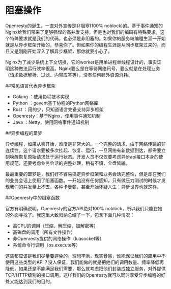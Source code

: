 # 阻塞操作

Openresty的诞生，一直对外宣传是非阻塞(100% noblock)的。基于事件通知的Nginx给我们带来了足够强悍的高并发支持，但是也对我们的编码有特殊要求。这个特殊要求就是我们的代码，也必须是非阻塞的。如果你的服务端编程生涯一开始就是从异步框架开始的，恭喜你了。但如果你的编程生涯是从同步框架过来的，而且又是刚刚开始深入了解异步框架，那你就要小心了。

Nginx为了减少系统上下文切换，它的worker是用单进程单线程设计的，事实证明这种做法运行效率很高。Nginx要么是在等待网络讯号，要么就是在处理业务（请求数据解析、过滤、内容应答等），没有任何额外资源消耗。

##常见语言代表异步框架

* Golang   ：使用协程技术实现
* Python   ：gevent基于协程的Python网络库
* Rust     ：用的少，只知道语言完备支持异步框架
* Openresty：基于Nginx，使用事件通知机制
* Java     ：Netty，使用网络事件通知机制

##异步编程的噩梦

异步编程，如果从零开始，难度是非常大的。一个完整的请求，由于网络传输的非连续性，这个请求要被多次挂起、恢复、运行，一旦网络有新数据到达，都需要立刻唤醒恢复原始请求处于运行状态。开发人员不仅仅要考虑异步api接口本身的使用规范，还要考虑业务会话的完整处理，稍有不慎，全盘皆输。

最最重要的噩梦是，我们好不容易搞定异步框架和业务会话完整性，但是却在我们的业务会话上使用了阻塞函数。一开始没有任何感知，只有做压力测试的时候才发现我们的并发量上不去，各种卡曼顿，甚至开始怀疑人生：异步世界也就这样。

##Openresty中的阻塞函数

官方有明确说明，Openresty的官方API绝对100% noblock，所以我们只能在她的外面寻找了。我这里大致归纳总结了一下，包含下面几种情况：

* 高CPU的调用（压缩、解压缩、加解密等）
* 高磁盘的调用（所有文件操作）
* 非Openresty提供的网络操作（luasocket等）
* 系统命令行调用（os.execute等）

这些都应该是我们尽量要避免的。理想丰满，现实骨感，谁能保证我们的应用中不使用这些类型的API？没人保证，我们能做的就是把他们的调用数量、频率降低再降低，如果还是不能满足我们需要，那么就考虑把他们封装成独立服务，对外提供TCP/HTTP级别的接口调用，这样我们的Openresty就可以同时享受异步编程的好处又能达到我们的目的。
